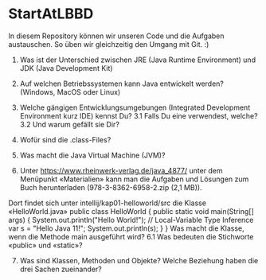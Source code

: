 # StartAtLBBD

In diesem Repository können wir unseren Code und die Aufgaben austauschen. So üben wir gleichzeitig den Umgang mit Git. :)

1. Was ist der Unterschied zwischen JRE (Java Runtime Environment) und JDK (Java Development Kit)

2. Auf welchen Betriebssystemen kann Java entwickelt werden? (Windows, MacOS oder Linux)

3. Welche gängigen Entwicklungsumgebungen (Integrated Development Environment kurz IDE) kennst Du?
3.1 Falls Du eine verwendest, welche? 
3.2 Und warum gefällt sie Dir?

4. Wofür sind die .class-Files?

5. Was macht die Java Virtual Machine (JVM)?

6. Unter https://www.rheinwerk-verlag.de/java_4877/ unter dem Menüpunkt «Materialien» kann man die Aufgaben und Lösungen zum Buch herunterladen (978-3-8362-6958-2.zip (2,1 MB)).

Dort findet sich unter intellij/kap01-helloworld/src die Klasse «HelloWorld.java»
public class HelloWorld {
   public static void main(String[] args) {
      System.out.println("Hello World!");
      // Local-Variable Type Inference
      var s = "Hello Java 11!";
      System.out.println(s);
  }
}
Was macht die Klasse, wenn die Methode main ausgeführt wird?
6.1 Was bedeuten die Stichworte «public» und «static»?

7. Was sind Klassen, Methoden und Objekte? Welche Beziehung haben die drei Sachen zueinander?
